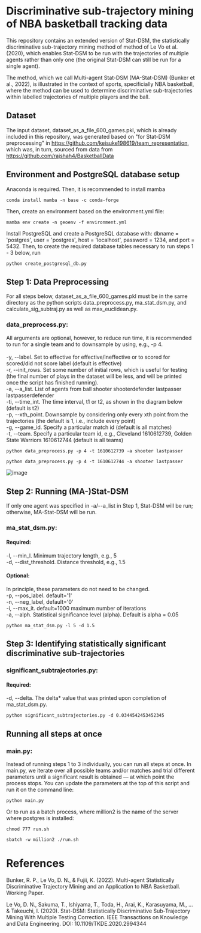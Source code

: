 # Discriminative sub-trajectory mining of NBA basketball tracking data
This repository contains an extended version of Stat-DSM, the statistically discriminative sub-trajectory mining method of method of Le Vo et al. (2020), which enables Stat-DSM to be run with the trajectories of multiple agents rather than only one (the original Stat-DSM can still be run for a single agent).

The method, which we call Multi-agent Stat-DSM (MA-Stat-DSM) (Bunker et al., 2022), is illustrated in the context of sports, specificially NBA basketball, where the method can be used to determine discriminative sub-trajectories within labelled trajectories of multiple players and the ball.

## Dataset
The input dataset, dataset_as_a_file_600_games.pkl, which is already included in this repository, was generated based on "for Stat-DSM preprocessing" in https://github.com/keisuke198619/team_representation, which was, in turn, sourced from data from https://github.com/rajshah4/BasketballData

## Environment and PostgreSQL database setup

Anaconda is required. Then, it is recommended to install mamba
```
conda install mamba -n base -c conda-forge
```
Then, create an environment based on the environment.yml file:
```
mamba env create -n geoenv -f environment.yml
```
Install PostgreSQL and create a PostgreSQL database with: dbname = 'postgres', user = 'postgres', host = 'localhost', password = 1234, and port = 5432. Then, to create the required database tables necessary to run steps 1 - 3 below, run
```
python create_postgresql_db.py
```

## Step 1: Data Preprocessing

For all steps below, dataset_as_a_file_600_games.pkl must be in the same directory as the python scripts data_preprocess.py, ma_stat_dsm.py, and calculate_sig_subtraj.py as well as max_euclidean.py.

### data_preprocess.py:    
All arguments are optional, however, to reduce run time, it is recommended to run for a single team and to downsample by using, e.g., -p 4.\
\
  -y, --label. Set to effective for effective/ineffective or to scored for scored/did not score label (default is effective)\
  -r, --init_rows. Set some number of initial rows, which is useful for testing (the final number of plays in the dataset will be less, and will be printed once the script has finished running).\
  -a, --a_list. List of agents from ball shooter
                        shooterdefender lastpasser lastpasserdefender\
  -ti, --time_int. The time interval, t1 or t2, as shown in the diagram below (default is t2)\
  -p, --xth_point. Downsample by considering only every xth point from
                        the trajectories (the default is 1, i.e., include every
                        point)\
  -g, --game_id. Specify a particular match id (default is all matches)\
  -t, --team. Specify a particular team id, e.g., Cleveland 1610612739, Golden State Warriors 1610612744 (default is all teams)
```
python data_preprocess.py -p 4 -t 1610612739 -a shooter lastpasser
```
```
python data_preprocess.py -p 4 -t 1610612744 -a shooter lastpasser
```
![image](https://user-images.githubusercontent.com/29388472/173998123-ad0bade2-e42d-4261-89dd-40a4bc7834d3.png)

## Step 2: Running (MA-)Stat-DSM
If only one agent was specified in -a/--a_list in Step 1, Stat-DSM will be run; otherwise, MA-Stat-DSM will be run.
### ma_stat_dsm.py:  
#### Required:
-l, --min_l. Minimum trajectory length, e.g., 5\
-d, --dist_threshold. Distance threshold, e.g., 1.5

#### Optional:
In principle, these parameters do not need to be changed.\
-p, --pos_label. default='1'\
-n, --neg_label, default='0'\
-i, --max_it. default=1000 maximum number of iterations\
-a, --alph. Statistical significance level (alpha). Default is alpha = 0.05
```
python ma_stat_dsm.py -l 5 -d 1.5
```
## Step 3: Identifying statistically significant discriminative sub-trajectories
### significant_subtrajectories.py:  
#### Required:
-d, --delta. The delta* value that was printed upon completion of ma_stat_dsm.py.
```
python significant_subtrajectories.py -d 0.0344542453452345
```

## Running all steps at once
### main.py:  
Instead of running steps 1 to 3 individually, you can run all steps at once. In main.py, we iterate over all possible teams and/or matches and trial different parameters until a significant result is obtained — at which point the process stops. You can update the parameters at the top of this script and run it on the command line:
```
python main.py
```
Or to run as a batch process, where million2 is the name of the server where postgres is installed:
```
chmod 777 run.sh
```
```
sbatch -w million2 ./run.sh
```
# References

Bunker, R. P., Le Vo, D. N., & Fujii, K. (2022). Multi-agent Statistically Discriminative Trajectory Mining and an Application to NBA Basketball. Working Paper.

Le Vo, D. N., Sakuma, T., Ishiyama, T., Toda, H., Arai, K., Karasuyama, M., ... & Takeuchi, I. (2020). Stat-DSM: Statistically Discriminative Sub-Trajectory Mining With Multiple Testing Correction. IEEE Transactions on Knowledge and Data Engineering. DOI: 10.1109/TKDE.2020.2994344
